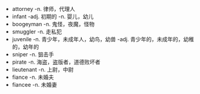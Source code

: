 - attorney -n. 律师，代理人
- infant -adj. 初期的 -n. 婴儿，幼儿
- boogeyman -n. 鬼怪，夜魔，怪物
- smuggler -n. 走私犯
- juvenile -n. 青少年，未成年人，幼鸟，幼兽 -adj. 青少年的，未成年的，幼稚的，幼年的
- sniper -n. 狙击手
- pirate -n. 海盗，盗版者，道德败坏者
- lieutenant -n. 上尉，中尉
- fiance -n. 未婚夫
- fiancee -n. 未婚妻